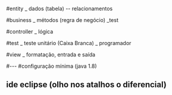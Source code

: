 #entity _ dados (tabela) -- relacionamentos

#business _ métodos (regra de negócio) _test

#controller _ lógica

#test _ teste unitário (Caixa Branca) _ programador

#view _ formatação, entrada e saída

#---
#configuração mínima (java 1.8)
## ide eclipse (olho nos atalhos o diferencial)
